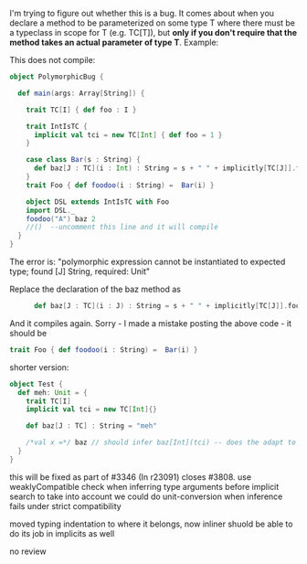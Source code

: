 I'm trying to figure out whether this is a bug. It comes about when you declare a method to be parameterized on some type T where there must be a typeclass in scope for T (e.g. TC[T]), but **only if you don't require that the method takes an actual parameter of type T**. Example:

This does not compile:


```scala
object PolymorphicBug {

  def main(args: Array[String]) {

    trait TC[I] { def foo : I }

    trait IntIsTC {
      implicit val tci = new TC[Int] { def foo = 1 }
    }

    case class Bar(s : String) {
      def baz[J : TC](i : Int) : String = s + " " + implicitly[TC[J]].foo.toString
    }
    trait Foo { def foodoo(i : String) =  Bar(i) }

    object DSL extends IntIsTC with Foo
    import DSL._
    foodoo("A") baz 2
    //()  --uncomment this line and it will compile
  }
}
```
The error is: "polymorphic expression cannot be instantiated to expected type; found [J] String, required: Unit"

Replace the declaration of the baz method as 
```scala
      def baz[J : TC](i : J) : String = s + " " + implicitly[TC[J]].foo.toString
```
And it compiles again.
Sorry - I made a mistake posting the above code - it should be
```scala
trait Foo { def foodoo(i : String) =  Bar(i) }
```
shorter version:

```scala
object Test {
  def meh: Unit = {
    trait TC[I]
    implicit val tci = new TC[Int]{}

    def baz[J : TC] : String = "meh"

    /*val x =*/ baz // should infer baz[Int](tci) -- does the adapt to unit happen too soon?
  }
}
```

this will be fixed as part of #3346
(In r23091) closes #3808. use weaklyCompatible check when inferring type arguments before implicit search to take into account we could do unit-conversion when inference fails under strict compatibility

moved typing indentation to where it belongs, now inliner shuold be able to do its job in implicits as well

no review

